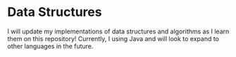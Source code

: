 # Data Structures
I will update my implementations of data structures and algorithms as I learn them on this repository! Currently, I using Java and will look to expand to other languages in the future.
